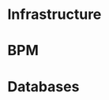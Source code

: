 <!-- TITLE: Technologies -->
<!-- SUBTITLE: A quick summary of Technologies -->

# Infrastructure

# BPM

# Databases
